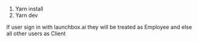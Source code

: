 1. Yarn install
2. Yarn dev

If user sign in with launchbox.ai they will be treated as Employee
and else all other users as Client
